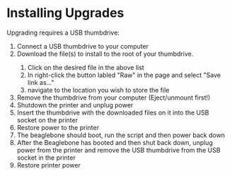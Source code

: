<h1>Installing Upgrades</h1>
Upgrading requires a USB thumbdrive:
<ol>
<li>Connect a USB thumbdrive to your computer</li>
<li>Download the file(s) to install to the root of your thumbdrive.</li>
<ol>
<li>Click on the desired file in the above list</li>
<li>In right-click the button labled "Raw" in the page and select "Save link as..."</li>
<li>navigate to the location you wish to store the file</li>
</ol>
<li>Remove the thumbdrive from your computer (Eject/unmount first!)</li>
<li>Shutdown the printer and unplug power</li>
<li>Insert the thumbdrive with the downloaded files on it into the USB socket on the printer</li>
<li>Restore power to the printer</li>
<li>The beaglebone should boot, run the script and then power back down</li>
<li>After the Beaglebone has booted and then shut back down, unplug power from the printer and remove the USB thumbdrive from the USB socket in the printer</li>
<li>Restore printer power</li>
</ol>
